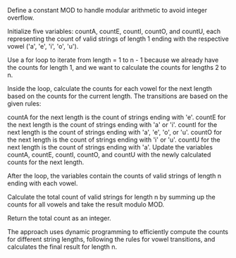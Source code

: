 Define a constant MOD to handle modular arithmetic to avoid integer overflow.

Initialize five variables: countA, countE, countI, countO, and countU, each representing the count of valid strings of length 1 ending with the respective vowel ('a', 'e', 'i', 'o', 'u').

Use a for loop to iterate from length = 1 to n - 1 because we already have the counts for length 1, and we want to calculate the counts for lengths 2 to n.

Inside the loop, calculate the counts for each vowel for the next length based on the counts for the current length. The transitions are based on the given rules:

countA for the next length is the count of strings ending with 'e'.
countE for the next length is the count of strings ending with 'a' or 'i'.
countI for the next length is the count of strings ending with 'a', 'e', 'o', or 'u'.
countO for the next length is the count of strings ending with 'i' or 'u'.
countU for the next length is the count of strings ending with 'a'.
Update the variables countA, countE, countI, countO, and countU with the newly calculated counts for the next length.

After the loop, the variables contain the counts of valid strings of length n ending with each vowel.

Calculate the total count of valid strings for length n by summing up the counts for all vowels and take the result modulo MOD.

Return the total count as an integer.

The approach uses dynamic programming to efficiently compute the counts for different string lengths, following the rules for vowel transitions, and calculates the final result for length n.